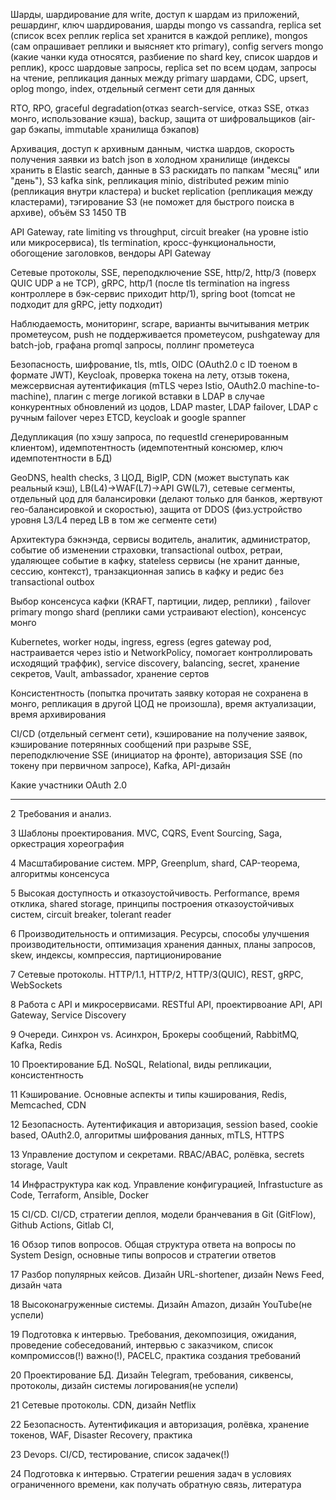 
Шарды, шардирование для write, доступ к шардам из приложений, решардинг, ключ шардирования, шарды mongo vs cassandra, replica set (список всех реплик replica set хранится в каждой реплике), mongos (сам опрашивает реплики и выясняет кто primary), config servers mongo (какие чанки куда относятся, разбиение по shard key, список шардов и реплик), кросс шардовые запросы, replica set по всем цодам, запросы на чтение, репликация данных между primary шардами, CDC, upsert, oplog mongo, index, отдельный сегмент сети для данных

RTO, RPO, graceful degradation(отказ search-service, отказ SSE, отказ монго, использование кэша), backup, защита от шифровальщиков (air-gap бэкапы, immutable хранилища бэкапов)

Архивация, доступ к архивным данным, чистка шардов, скорость получения заявки из batch json в холодном хранилище (индексы хранить в Elastic search, данные в S3 раскидать по папкам "месяц" или "день"), S3 kafka sink, репликация minio, distributed режим minio (репликация внутри кластера) и bucket replication (репликация между кластерами), тэгирование S3 (не поможет для быстрого поиска в архиве), объём S3 1450 TB

API Gateway, rate limiting vs throughput, circuit breaker (на уровне istio или микросервиса), tls termination, кросс-функциональности, обогощение заголовков, вендоры API Gateway

Сетевые протоколы, SSE, переподключение SSE, http/2, http/3 (поверх QUIC UDP а не TCP), gRPC, http/1 (после tls termination на ingress контроллере в бэк-сервис приходит http/1), spring boot (tomcat не подходит для gRPC, jetty подходит)

Наблюдаемость, мониторинг, scrape, варианты вычитывания метрик прометеусом, push не поддерживается прометеусом, pushgateway для batch-job, графана promql запросы, поллинг прометеуса

Безопасность, шифрование, tls, mtls, OIDC (OAuth2.0 с ID тоеном в формате JWT), Keycloak, проверка токена на лету, отзыв токена, межсервисная аутентификация (mTLS через Istio, OAuth2.0 machine-to-machine), плагин с merge логикой вставки в LDAP в случае конкурентных обновлений из цодов, LDAP master, LDAP failover, LDAP с ручным failover через ETCD, keycloak и google spanner 

Дедупликация (по хэшу запроса, по requestId сгенерированным клиентом), идемпотентность (идемпотентный консюмер, ключ идемпотентности в БД)

GeoDNS, health checks, 3 ЦОД, BigIP, CDN (может выступать как реальный кэш), LB(L4)->WAF(L7)->API GW(L7), сетевые сегменты, отдельный цод для балансировки (делают только для банков, жертвуют гео-балансировкой и скоростью), защита от DDOS (физ.устройство уровня L3/L4 перед LB в том же сегменте сети)

Архитектура бэкнэнда, сервисы водитель, аналитик, администратор, событие об изменении страховки, transactional outbox, ретраи, удаляющее событие в кафку, stateless сервисы (не хранит данные, сессию, контекст), транзакционная запись в кафку и редис без transactional outbox

Выбор консенсуса кафки (KRAFT, партиции, лидер, реплики) , failover primary mongo shard (реплики сами устраивают election), консенсус монго

Kubernetes, worker ноды, ingress, egress (egres gateway pod, настраивается через istio и NetworkPolicy, помогает контроллировать исходящий траффик), service discovery, balancing, secret, хранение секретов, Vault, ambassador, хранение сертов

Консистентность (попытка прочитать заявку которая не сохранена в монго, репликация в другой ЦОД не произошла), время актуализации, время архивирования

CI/CD (отдельный сегмент сети), кэширование на получение заявок, кэширование потерянных сообщений при разрыве SSE, переподключение SSE (инициатор на фронте), авторизация SSE (по токену при первичном запросе), Kafka, API-дизайн


Какие участники OAuth 2.0

---
2 Требования и анализ.

3 Шаблоны проектирования. MVC, CQRS, Event Sourcing, Saga, оркестрация хореография

4 Масштабирование систем. MPP, Greenplum, shard, CAP-теорема, алгоритмы консенсуса

5 Высокая доступность и отказоустойчивость. Performance, время отклика, shared storage, принципы построения отказоустойчивых систем, circuit breaker, tolerant reader

6 Производительность и оптимизация. Ресурсы, способы улучшения производительности, оптимизация хранения данных, планы запросов, skew, индексы, компрессия, партиционирование

7 Сетевые протоколы. HTTP/1.1, HTTP/2, HTTP/3(QUIC), REST, gRPC, WebSockets

8 Работа с API и микросервисами. RESTful API, проектирвоание API, API Gateway, Service Discovery

9 Очереди. Синхрон vs. Асинхрон, Брокеры сообщений, RabbitMQ, Kafka, Redis

10 Проектирование БД. NoSQL, Relational, виды репликации, консистентность

11 Кэширование. Основные аспекты и типы кэширования, Redis, Memcached, CDN

12 Безопасность. Аутентификация и авторизация, session based, cookie based, OAuth2.0, алгоритмы шифрования данных, mTLS, HTTPS

13 Управление доступом и секретами. RBAC/ABAC, ролёвка, secrets storage, Vault

14 Инфраструктура как код. Управление конфигурацией, Infrastucture as Code, Terraform, Ansible, Docker

15 CI/CD. CI/CD, стратегии деплоя, модели бранчевания в Git (GitFlow), Github Actions, Gitlab CI, 

16 Обзор типов вопросов. Общая структура ответа на вопросы по System Design, основные типы вопросов и стратегии ответов

17 Разбор популярных кейсов. Дизайн URL-shortener, дизайн News Feed, дизайн чата

18 Высоконагруженные системы. Дизайн Amazon, дизайн YouTube(не успели)

19 Подготовка к интервью. Требования, декомпозиция, ожидания, проведение собеседований, интервью с заказчиком, список компромиссов(!) важно(!), PACELC, практика создания требований

20 Проектирование БД. Дизайн Telegram, требования, сиквенсы, протоколы, дизайн системы логирования(не успели)

21 Сетевые протоколы. CDN, дизайн Netflix

22 Безопасность. Аутентификация и авторизация, ролёвка, хранение токенов, WAF, Disaster Recovery, практика

23 Devops. CI/CD, тестирование, список задачек(!)

24 Подготовка к интервью. Стратегии решения задач в условиях ограниченного времени, как получать обратную связь, литература

